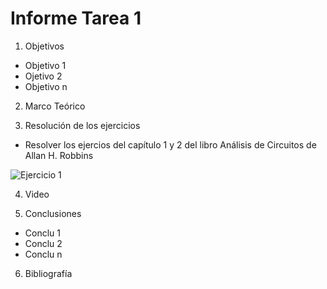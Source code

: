 
# Informe Tarea 1


1. Objetivos  
* Objetivo 1
* Ojetivo 2
* Objetivo n




2. Marco Teórico 




3. Resolución de los ejercicios
* Resolver los ejercios del capítulo 1 y 2 del libro Análisis de Circuitos de Allan H. Robbins

![Ejercicio 1](https://github.com/ItzAdoc/Deberes/blob/main/image.png)

4. Video





5. Conclusiones 
* Conclu 1
* Conclu 2 
* Conclu n


6. Bibliografía



